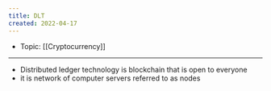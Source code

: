 ```yaml
---
title: DLT
created: 2022-04-17
---
```


- Topic: [[Cryptocurrency]]

***

- Distributed ledger technology is blockchain that is open to everyone
- it is network of computer servers referred to as nodes